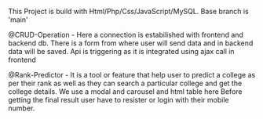 This Project is build with Html/Php/Css/JavaScript/MySQL. Base branch is 'main'

@CRUD-Operation - Here a connection is estabilished with frontend and backend db. 
There is a form from where user will send data and in backend data will be saved. 
Api is triggering as it is integrated using ajax call in frontend

@Rank-Predictor - It is a tool or feature that help user to predict a college as per their rank as well as they can search a particular college and get the college details. We use a modal and carousel and html table here
Before getting the final result user have to resister or login with their mobile number.